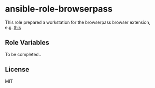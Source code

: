 ansible-role-browserpass
=========

This role prepared a workstation for the browserpass browser extension, e.g. [this](https://addons.mozilla.org/en-US/firefox/addon/browserpass-ce/)

Role Variables
--------------

To be completed..

License
-------

MIT
